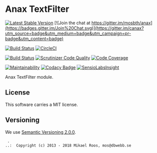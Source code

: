 Anax TextFilter
==================================

[![Latest Stable Version](https://poser.pugx.org/anax/textfilter/v/stable)](https://packagist.org/packages/anax/textfilter)
[![Join the chat at https://gitter.im/mosbth/anax](https://badges.gitter.im/Join%20Chat.svg)](https://gitter.im/canax?utm_source=badge&utm_medium=badge&utm_campaign=pr-badge&utm_content=badge)

[![Build Status](https://travis-ci.org/canax/textfilter.svg?branch=master)](https://travis-ci.org/canax/textfilter)
[![CircleCI](https://circleci.com/gh/canax/textfilter.svg?style=svg)](https://circleci.com/gh/canax/textfilter)

[![Build Status](https://scrutinizer-ci.com/g/canax/textfilter/badges/build.png?b=master)](https://scrutinizer-ci.com/g/canax/textfilter/build-status/master)
[![Scrutinizer Code Quality](https://scrutinizer-ci.com/g/canax/textfilter/badges/quality-score.png?b=master)](https://scrutinizer-ci.com/g/canax/textfilter/?branch=master)
[![Code Coverage](https://scrutinizer-ci.com/g/canax/textfilter/badges/coverage.png?b=master)](https://scrutinizer-ci.com/g/canax/textfilter/?branch=master)

[![Maintainability](https://api.codeclimate.com/v1/badges/1b83a4fabfafbc04a811/maintainability)](https://codeclimate.com/github/canax/textfilter/maintainability)
[![Codacy Badge](https://api.codacy.com/project/badge/Grade/6aa9c21af4384292b2ef9587a879adcc)](https://www.codacy.com/app/mosbth/textfilter?utm_source=github.com&amp;utm_medium=referral&amp;utm_content=canax/textfilter&amp;utm_campaign=Badge_Grade)
[![SensioLabsInsight](https://insight.sensiolabs.com/projects/f60cf588-0d0e-4794-b156-5c2bcbc75c3a/mini.png)](https://insight.sensiolabs.com/projects/f60cf588-0d0e-4794-b156-5c2bcbc75c3a)

Anax TextFilter module.



License
------------------

This software carries a MIT license.



Versioning
------------------

We use [Semantic Versioning 2.0.0](https://semver.org/spec/v2.0.0.html).



```
 .  
..:  Copyright (c) 2013 - 2018 Mikael Roos, mos@dbwebb.se
```
